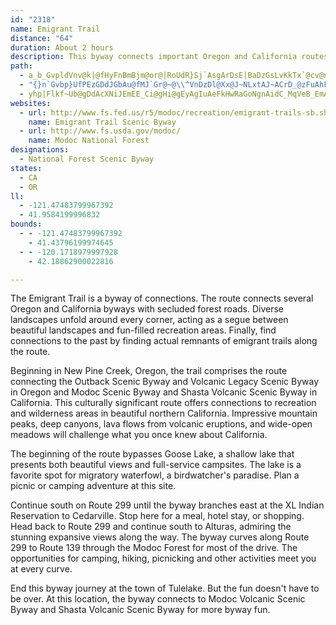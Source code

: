 ```yaml
---
id: "2318"
name: Emigrant Trail
distance: "64"
duration: About 2 hours
description: This byway connects important Oregon and California routes by way of Modoc National Forest roads.  This route is also culturally significant, as it is full of Native American and Euro-American history.
path:
  - a_b_GvpldVnv@k|@fHyFnBmBjm@or@|RoUdR}Sj`AsgArDsE|BaDzGsLvKkTx`@cv@nGgKjJgS|FqKpFsNbX_i@xQy]hB_D`EcF|ByDvrAciCnfAusBvG}MrDgKlAeChg@gaAz]eq@|EwI~KmQxR_\pi@k|@nByClGgH|GoFbDoBxCuA`H}B`FaAlGm@rcPq\fIq@hFm@dI{AloCak@bBk@rEeCfEuDbz@a|@bCiBrAq@fC}@dEm@rAEnMVdEMzEeAdEmBlpDwdC|PyLbHsEn]eVreEitCvpB{tAdc@wYtkDiaCpHmG~u@{s@`WqUbToSzlAeiAbCoB|w@gg@hYeRjBuA`DeDtBuC|@_B|CeHdBqGpAgIrrBoiQr@aExDaRzJcy@z^uaDjK}|@f^geDh@mEr@gDd@wArAuC|BeDxAyAxCkBfDiArBWnDEvBX|IdBlD^|A?pBSpB_@|CyArBwAt@m@xBuCro@_fAdBqDlBgG~Pyz@zDmN|Pyk@bA{CbBeEbWuf@pEkKfMma@pImYjAsF|@kGnC_^v@gF^sAbAuDbAcCtCoFf{A{mBxLgOzPiUu_@ao@gBeC{A_DuIgYya@mvAcM_b@w@mDa@{Cc@_FMmD?yIzFazEImFYaFkA}I_tAseIwBkIcBaEuBuDi`@ai@sBqDoA_DoAaEgYcnA_A_HqAwP_@eC_AqCiAmByRyY}CqDoKqKcC_DuBsD_B_EcAaDmAgFcRsiAUkC[iIHuJTcDvFab@jXomBhAqKz@iKd@cMXkMBcUEkxCIeDSaD_AyEy@eCqMyX{C_EmHsIiCiDyAyBeB_Em@gBu@kCoIm`@_CyLqGmZi@_EUmECsFb@oGz@qE`CgJbBoIdAmFpBoMzAaNv@uJx@aOZcR?uGHmlCNwaACuPGgGq@yByA{B{KqMeB{CcBmEgGiXyhAsgFmDmOiJ_c@kB_H}BgFsEuIyA_CeCuCaB}Ae^m[yPsNmG}Fw[{XoUkQeY{VsByB
  - "{}n`Gvbp}UfPEzGDdJGbAu@fMJ`Gr@~@\\^VnDzDl@Xx@J~NLxtAJ~ACrD_@zFuAhFqCrB{AnCyCxQwTnBsCx@_B`G{P|AaDbAkAt@u@vg@i`@xBoBvGkIfj@us@r@o@xG}CrSmIlBa@lBMjB?zaAR|AFhAPvW`GbFd@frBrChAJ|Bl@hR`KlBf@hBR`E?~Do@~Ak@~B_B|AsAnO{NhAs@`DaAnBYnb@eCb_BmIzJ_Al{By_@z\\eHxEmBda@}Q`D_C`_@e]`C_BfC{@|ASbACnsCL`GElv@JrHh@pGlAn^bM|cDjkAjNtElCjArRtGz{B~x@~_FhfBjMtD||Ah`@zGtBjMlF|rA~l@`K`EdEdAvEl@jDVdGDpo@uB`Kg@bEgAtBeAjLmJdDoBpIgDxa@gOrDeAbDe@dBKpFJ|C^~A\\vDlA|W|LvHpEvFzD|{@tr@rDxBbBr@znAr`@p]lKbGvA`En@nu@rJdMlAjKXxvAYbgApAzNQtd@aBdJQna@Jp~@ExqCRlGDfERxC^vFdA`ErAjdAzc@hbEzeB~UnKjeBpt@`h@`UzGzDxD`DnLrNtAtAlCdBrAd@bD`@xCEnAOtEsAz@KfDFtBj@fAd@xCxBpG`G`MrK|B`AxBp@dBTxEJfa@XfDVxBl@rBdAnB~ArCfElA`Dd@lBfAzJ`@dCvAhFn@vAhCrDhBxAhAp@bh@jQjB^dF`@|TXlVh@dCLdG`ApEjB~D~Brc@pZxXvQpl@ba@hc@lYlDvCdKhMvHbKdAjA"
  - yhp|Flkf~Ub@gDdAcXNiJEmEE_Ci@gHi@gEyAgIuAeFkHwRaGoNgnAidC_MqVeB_EmAyCuAoEkNmg@mAmHe@eGGoEByE|CwfCRaJZ{GlAmKrA}Hp@_DjDwKzMaa@d@oBl@qEVuE?oRZoItIidANuGGgFS{D_@aEYqBiA{FaEyMkAiFe@gDeAuOScBs@}DsEcQaAsEcEmWoAkJIsDLkBPsAv@kC~CoFx@kBl@gC^gCTcCHoEo@aM}@cOUyGHaGnAwUHmCCkDOoDe@mE[eBqFcTg@sDEeCHiBrAyKXmDDeE}@qWu@ma@c@yGkBwRyAsJgBmJUgDDgBNyA~@_DrAsBrAmAnQuIfBqAx@gAlA_ChE}LhAiC~F}Jf@gATwAJyAB{De@_DmB{HI_AEgCNqBXgBt@sB`GmIfL}MlDkBjGmAt@_@~AwAxAmBx@oBb@_Bh@yEh@{J~@kF~@uBh@aAlGqIdNePzEqGd@iAp@cCjA{L^oAn@sAh@o@~AmAlFmAbAk@v@u@p@eAZs@tDuKxEaGlA_CZ}@|DqRReBCsBYaCyByGa@qBKcAAiCHoBlBiPxAsND{B@iMH}EX{Cp@sDnDcNTeBNaCn@{ElE_THiCi@eKBaBxB{MrAiSFuJL}|@Lq^
websites:
  - url: http://www.fs.fed.us/r5/modoc/recreation/emigrant-trails-sb.shtml
    name: Emigrant Trail Scenic Byway
  - url: http://www.fs.usda.gov/modoc/
    name: Modoc National Forest
designations:
  - National Forest Scenic Byway
states:
  - CA
  - OR
ll:
  - -121.47483799967392
  - 41.9584199996832
bounds:
  - - -121.47483799967392
    - 41.43796199974645
  - - -120.1718979997928
    - 42.18862900022816

---
```


The Emigrant Trail is a byway of connections. The route connects several Oregon and California byways with secluded forest roads. Diverse landscapes unfold around every corner, acting as a segue between beautiful landscapes and fun-filled recreation areas. Finally, find connections to the past by finding actual remnants of emigrant trails along the route.

Beginning in New Pine Creek, Oregon, the trail comprises the route connecting the Outback Scenic Byway and Volcanic Legacy Scenic Byway in Oregon and Modoc Scenic Byway and Shasta Volcanic Scenic Byway in California. This culturally significant route offers connections to recreation and wilderness areas in beautiful northern California. Impressive mountain peaks, deep canyons, lava flows from volcanic eruptions, and wide-open meadows will challenge what you once knew about California.

The beginning of the route bypasses Goose Lake, a shallow lake that presents both beautiful views and full-service campsites. The lake is a favorite spot for migratory waterfowl, a birdwatcher's paradise. Plan a picnic or camping adventure at this site.

Continue south on Route 299 until the byway branches east at the XL Indian Reservation to Cedarville. Stop here for a meal, hotel stay, or shopping. Head back to Route 299 and continue south to Alturas, admiring the stunning expansive views along the way. The byway curves along Route 299 to Route 139 through the Modoc Forest for most of the drive. The opportunities for camping, hiking, picnicking and other activities meet you at every curve.

End this byway journey at the town of Tulelake. But the fun doesn't have to be over. At this location, the byway connects to Modoc Volcanic Scenic Byway and Shasta Volcanic Scenic Byway for more byway fun.
